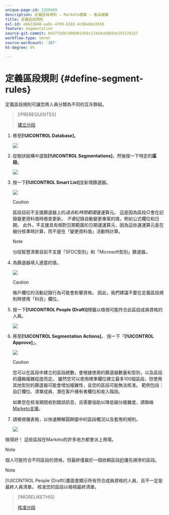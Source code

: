 ```yaml
---
unique-page-id: 2359449
description: 定義區段規則 — Marketo檔案 — 產品檔案
title: 定義區段規則
exl-id: e6631848-aa8c-4709-b182-4c88abbd365b
feature: Segmentation
source-git-commit: 0d37fbdb7d08901458c1744dc68893e155176327
workflow-type: tm+mt
source-wordcount: '367'
ht-degree: 0%

---
```


# 定義區段規則 {#define-segment-rules}

定義區段規則可讓您將人員分類為不同的互斥群組。

>[!PREREQUISITES]
>
>[建立分段](/help/marketo/product-docs/personalization/segmentation-and-snippets/segmentation/create-a-segmentation.md)

1. 移至&#x200B;**[!UICONTROL Database]**。

   ![](assets/image2017-3-28-14-3a7-3a42.png)

1. 從樹狀結構中選取&#x200B;**[!UICONTROL Segmentations]**，然後按一下特定的&#x200B;**區段**。

   ![](assets/image2017-3-28-14-3a11-3a15.png)

1. 按一下&#x200B;**[!UICONTROL Smart List]**&#x200B;並新增篩選器。

   ![](assets/image2017-3-28-14-3a18-3a19.png)

   >[!CAUTION]
   >
   >區段目前不支援篩選器上的&#x200B;_過去_&#x200B;和&#x200B;_時間範圍_&#x200B;運運算元。 這是因為區段只會在記錄變更資料值時檢查更新。 _不會_&#x200B;記錄自動變更專案的值，例如公式欄位和日期。 此外，不支援具有相對日期範圍的日期運運算元，因為這些運運算元是在細分核準時計算，而不是在「變更資料值」活動時計算。

   >[!NOTE]
   >
   >分段智慧清單目前不支援「SFDC型別」和「Microsoft型別」篩選器。

1. 為篩選器填入適當的值。

   ![](assets/image2017-3-28-14-3a18-3a33.png)

   >[!CAUTION]
   >
   >帳戶欄位的活動記錄行為可能會影響資格。 因此，我們建議不要在定義區段規則時使用「科目」欄位。

1. 按一下&#x200B;**[!UICONTROL People (Draft)]**&#x200B;標籤以檢視可能符合此區段成員資格的人員。

   ![](assets/image2017-3-28-14-3a20-3a15.png)

1. 移至&#x200B;**[!UICONTROL Segmentation Actions]**。 按一下「**[!UICONTROL Approve]**」。

   ![](assets/image2014-9-15-11-3a36-3a7.png)

   >[!CAUTION]
   >
   >您可以在區段中建立的區段總數，會根據使用的篩選器數量和型別，以及區段的邏輯複雜程度而定。 雖然您可以使用標準欄位建立最多100個區段，但使用其他型別的篩選器可能會增加複雜性，且您的區段可能無法核准。 範例包括：自訂欄位、清單成員、潛在客戶擁有者欄位和收入階段。
   >
   >如果您在核准期間收到錯誤訊息，且需要協助以降低細分複雜度，請聯絡[Marketo支援](https://nation.marketo.com/t5/Support/ct-p/Support)。

1. 請檢視儀表板，以快速瞭解圓餅圖中的區段概況以及套用的規則。

   ![](assets/image2014-9-15-11-3a36-3a19.png)

做得好！ 這些區段在Marketo的許多地方都會派上用場。

>[!NOTE]
>
>個人可能符合不同區段的資格，但最終僅屬於一個依賴區段[的](/help/marketo/product-docs/personalization/segmentation-and-snippets/segmentation/segmentation-order-priority.md)優先順序的區段。

>[!NOTE]
>
>[!UICONTROL People (Draft)]畫面會顯示所有符合成員資格的人員，且不一定是最終人員清單。 核准您的區段以檢視最終清單。

>[!MORELIKETHIS]
>
>[核准分段](/help/marketo/product-docs/personalization/segmentation-and-snippets/segmentation/approve-a-segmentation.md)
